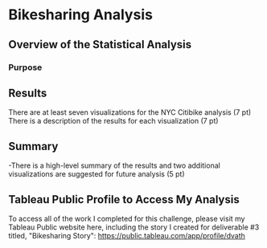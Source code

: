 # Bikesharing Analysis

## Overview of the Statistical Analysis

### Purpose

## Results
There are at least seven visualizations for the NYC Citibike analysis (7 pt)
There is a description of the results for each visualization (7 pt)

## Summary

-There is a high-level summary of the results and two additional visualizations are suggested for future analysis (5 pt)

## Tableau Public Profile to Access My Analysis
To access all of the work I completed for this challenge, please visit my Tableau Public website here, including the story I created for deliverable #3 titled, "Bikesharing Story":
https://public.tableau.com/app/profile/dvath
